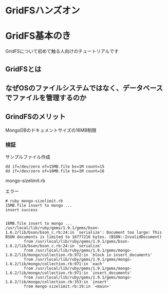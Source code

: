 GridFSハンズオン
==================

# GridFS基本のき

GridFSについて初めて触る人向けのチュートリアルです

## GridFSとは



## なぜOSのファイルシステムではなく、データベースでファイルを管理するのか



## GrindFSのメリット

MongoDBのドキュメントサイズの16MB制限

### 検証

サンプルファイル作成
```
dd if=/dev/zero of=15MB.file bs=1M count=15
dd if=/dev/zero of=16MB.file bs=1M count=16
```

mongo-sizelimit.rb

エラー
```
# ruby mongo-sizelimit.rb
15MB.file insert to mongo ...
insert success


16MB.file insert to mongo ...
/usr/local/lib/ruby/gems/1.9.1/gems/bson-1.6.2/lib/bson/bson_c.rb:24:in `serialize': Document too large: This BSON documents is limited to 16777216 bytes. (BSON::InvalidDocument)
        from /usr/local/lib/ruby/gems/1.9.1/gems/bson-1.6.2/lib/bson/bson_c.rb:24:in `serialize'
        from /usr/local/lib/ruby/gems/1.9.1/gems/mongo-1.6.2/lib/mongo/collection.rb:972:in `block in insert_documents'
        from /usr/local/lib/ruby/gems/1.9.1/gems/mongo-1.6.2/lib/mongo/collection.rb:971:in `each'
        from /usr/local/lib/ruby/gems/1.9.1/gems/mongo-1.6.2/lib/mongo/collection.rb:971:in `insert_documents'
        from /usr/local/lib/ruby/gems/1.9.1/gems/mongo-1.6.2/lib/mongo/collection.rb:353:in `insert'
        from mongo-sizelimit.rb:19:in `<main>'
```



##



##

